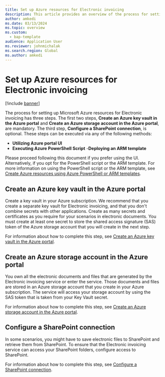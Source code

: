 ```yaml
---
title: Set up Azure resources for Electronic invoicing
description: This article provides an overview of the process for setting up Microsoft Azure resources for Electronic invoicing.
author: amkedi
ms.date: 03/13/2024
ms.topic: overview
ms.custom: 
  - bap-template
audience: Application User
ms.reviewer: johnmichalak
ms.search.region: Global
ms.author: amkedi
---
```


# Set up Azure resources for Electronic invoicing

[!include [banner](../../includes/banner.md)]

The process for setting up Microsoft Azure resources for Electronic invoicing has three steps. The first two steps, **Create an Azure key vault in the Azure portal** and **Create an Azure storage account in the Azure portal**, are mandatory. The third step, **Configure a SharePoint connection**, is optional. These steps can be executed via any of the following methods:
- **Utilizing Azure portal UI**
- **Executing Azure PowerShell Script**
 -**Deploying an ARM template**

Please proceed following this document if you prefer using the UI. Alternatively, if you opt for the PowerShell script or the ARM template. For more information on using the PowerShell script or the ARM template, see [Create Azure resources using Azure PowerShell or ARM templates](e-invoicing-set-up-azure-resources-automation.md).

## Create an Azure key vault in the Azure portal

Create a key vault in your Azure subscription. We recommend that you create a separate key vault for Electronic invoicing, and that you don't combine secrets with other applications. Create as many secrets and certificates as you require for your scenarios in electronic documents. You must create at least one secret to store the shared access signature (SAS) token of the Azure storage account that you will create in the next step.

For information about how to complete this step, see [Create an Azure key vault in the Azure portal](e-invoicing-create-azure-key-vault-azure-portal.md).

## Create an Azure storage account in the Azure portal

You own all the electronic documents and files that are generated by the Electronic invoicing service or enter the service. Those documents and files are stored in an Azure storage account that you create in your Azure subscription. The service will access your storage account by using the SAS token that is taken from your Key Vault secret.

For information about how to complete this step, see [Create an Azure storage account in the Azure portal](e-invoicing-create-azure-storage-account-azure-portal.md).

## Configure a SharePoint connection

In some scenarios, you might have to save electronic files to SharePoint and retrieve them from SharePoint. To ensure that the Electronic invoicing service can access your SharePoint folders, configure access to SharePoint.

For information about how to complete this step, see [Configure a SharePoint connection](e-invoicing-create-sharepoint-connection.md).
